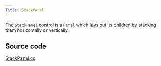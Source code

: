 ```yaml
---
Title: StackPanel
---
```

The `StackPanel` control is a `Panel` which lays out its children by stacking them horizontally or vertically.

## Source code
[StackPanel.cs](https://github.com/AvaloniaUI/Avalonia/blob/master/src/Avalonia.Controls/StackPanel.cs)
